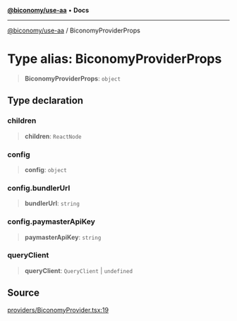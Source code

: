[**@biconomy/use-aa**](../README.md) • **Docs**

***

[@biconomy/use-aa](../globals.md) / BiconomyProviderProps

# Type alias: BiconomyProviderProps

> **BiconomyProviderProps**: `object`

## Type declaration

### children

> **children**: `ReactNode`

### config

> **config**: `object`

### config.bundlerUrl

> **bundlerUrl**: `string`

### config.paymasterApiKey

> **paymasterApiKey**: `string`

### queryClient

> **queryClient**: `QueryClient` \| `undefined`

## Source

[providers/BiconomyProvider.tsx:19](https://github.com/bcnmy/useAA/blob/main/src/providers/BiconomyProvider.tsx#L19)
